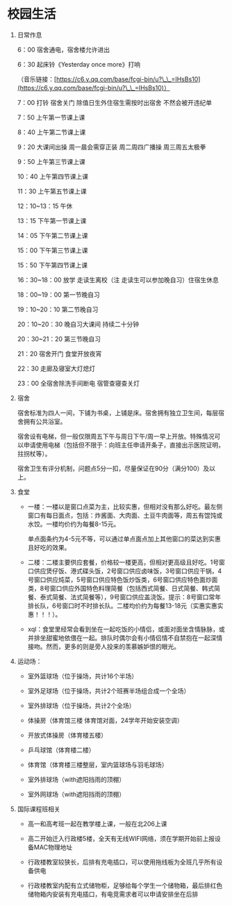 # 校园生活

1.  日常作息

    6：00 宿舍通电，宿舍楼允许进出

    6：30 起床铃《Yesterday once more》打响

    （音乐链接：[https://c6.y.qq.com/base/fcgi-bin/u?\_\_=IHsBs10](https://c6.y.qq.com/base/fcgi-bin/u?\_\_=IHsBs10)）

    7：00 打铃 宿舍关门 除值日生外住宿生需按时出宿舍 不然会被开违纪单

    7：50 上午第一节课上课

    8：40 上午第二节课上课

    9：20 大课间出操 周一晨会需穿正装 周二周四广播操 周三周五太极拳

    9：50 上午第三节课上课

    10：40 上午第四节课上课

    11：30 上午第五节课上课

    12：10\~13：15 午休

    13：15 下午第一节课上课

    14：05 下午第二节课上课

    15：00 下午第三节课上课

    15：50 下午第四节课上课

    16：30\~18：00 放学 走读生离校（注 走读生可以参加晚自习）住宿生休息

    18：00\~19：00 第一节晚自习

    19：10\~20：10 第二节晚自习

    20：10\~20：30 晚自习大课间 持续二十分钟

    20：30\~21：20 第三节晚自习

    21：20 宿舍开门 食堂开放夜宵

    22：30 走廊及寝室大灯熄灯

    23：00 全宿舍除洗手间断电 宿管查寝查关灯
2.  宿舍

    宿舍标准为四人一间，下铺为书桌，上铺是床。宿舍拥有独立卫生间，每层宿舍拥有公共浴室。

    宿舍设有电梯，但一般仅限周五下午与周日下午/周一早上开放。特殊情况可以申请使用电梯（包括但不限于：向班主任申请开条子，直接出示医院证明，拄拐杖等）。

    宿舍卫生有评分机制，问题点5分一扣，尽量保证在90分（满分100）及以上。
3. 食堂
   - 一楼：一楼以是窗口点菜为主，比较实惠，但相对没有那么好吃。最左侧窗口有每日面点，包括：炸酱面、大肉面、土豆牛肉面等，周五有馄饨或水饺。一楼均价约为每餐8-15元。

       单点面条约为4-5元不等，可以通过单点面点加上其他窗口的菜达到实惠且好吃的效果。
   - 二楼：二楼主要供应套餐，价格较一楼更高，但相对更高级且好吃。1号窗口供应煲仔饭、港式碟头饭，2号窗口供应卤味饭，3号窗口供应干锅，4号窗口供应炖菜，5号窗口供应特色饭炒饭类，6号窗口供应特色面炒面类，8号窗口供应外国特色料理简餐（包括西式简餐、日式简餐、韩式简餐、泰式简餐、法式简餐等），9号窗口供应盖浇饭。提示：8号窗口常年排长队，6号窗口时不时排长队。二楼均价约为每餐13-18元（实惠实惠实惠！！！）。
   - xql：食堂里经常会看到坐在一起吃饭的小情侣，或面对面坐含情脉脉，或并排坐甜蜜地依偎在一起。排队时偶尔会有小情侣情不自禁抱在一起深情接吻。然而，更多的则是旁人投来的羡慕嫉妒恨的眼光。
4.  运动场：

    - 室外篮球场（位于操场，共计16个半场）

    - 室外足球场（位于操场，共计2个班赛半场组合成一个全场）

    - 室外排球场（位于操场，共计2个全场）

    - 体操房（体育馆三楼 体育馆对面，24学年开始安装空调）

    - 开放式体操房（体育楼五楼）

    - 乒乓球馆（体育楼二楼）

    - 体育馆（体育楼三楼整层，室内篮球场与羽毛球场）

    - 室外排球场（with遮阳挡雨的顶棚）

    - 室外网球场（with遮阳挡雨的顶棚）
5.  国际课程班相关

    - 高一和高考班一起在教学楼上课，一般在北206上课

    - 高二开始迁入行政楼5楼，全天有无线WIFI网络，须在学期开始前上报设备MAC物理地址

    - 行政楼教室较狭长，后排有充电插口，可以使用拖线板为全班几乎所有设备供电

    - 行政楼教室内配有立式储物柜，足够给每个学生一个储物箱，最后排红色储物箱内安装有充电插口，有电竞需求者可以申请安排坐在后排
